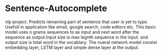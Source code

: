 # Sentence-Autocomplete
nlp project. Predicts remaining part of sentence that user is yet to type. Usefull in application like email, google search, code editors etc. This basic model uses n grams sequences to as input and next word after the sequence as output.Input size is max legnth sequence in the input. and output size is total word in the vocablary. The nueral network model consist embedding layer, LSTM layer and simple dense layer at the output.
